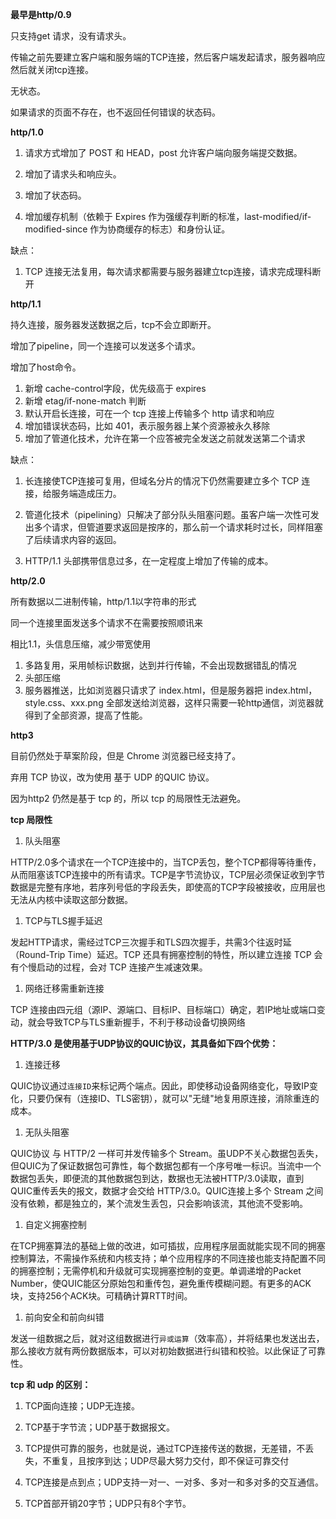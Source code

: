 **最早是http/0.9**

只支持get 请求，没有请求头。

传输之前先要建立客户端和服务端的TCP连接，然后客户端发起请求，服务器响应然后就关闭tcp连接。

无状态。

如果请求的页面不存在，也不返回任何错误的状态码。



**http/1.0**

1. 请求方式增加了 POST 和 HEAD，post 允许客户端向服务端提交数据。

2. 增加了请求头和响应头。

3. 增加了状态码。
4. 增加缓存机制（依赖于 Expires 作为强缓存判断的标准，last-modified/if-modified-since 作为协商缓存的标志）和身份认证。

缺点：

1. TCP 连接无法复用，每次请求都需要与服务器建立tcp连接，请求完成理科断开



**http/1.1**

持久连接，服务器发送数据之后，tcp不会立即断开。

增加了pipeline，同一个连接可以发送多个请求。

增加了host命令。

1. 新增 cache-control字段，优先级高于 expires
2. 新增 etag/if-none-match 判断
3. 默认开启长连接，可在一个 tcp 连接上传输多个 http 请求和响应
4. 增加错误状态码，比如 401，表示服务器上某个资源被永久移除
5. 增加了管道化技术，允许在第一个应答被完全发送之前就发送第二个请求

缺点：

1. 长连接使TCP连接可复用，但域名分片的情况下仍然需要建立多个 TCP 连接，给服务端造成压力。

2. 管道化技术（pipelining）只解决了部分队头阻塞问题。虽客户端一次性可发出多个请求，但管道要求返回是按序的，那么前一个请求耗时过长，同样阻塞了后续请求内容的返回。

3. HTTP/1.1 头部携带信息过多，在一定程度上增加了传输的成本。



**http/2.0**

所有数据以二进制传输，http/1.1以字符串的形式

同一个连接里面发送多个请求不在需要按照顺讯来

相比1.1，头信息压缩，减少带宽使用

1. 多路复用，采用帧标识数据，达到并行传输，不会出现数据错乱的情况
2. 头部压缩
3. 服务器推送，比如浏览器只请求了 index.html，但是服务器把 index.html，style.css、xxx.png 全部发送给浏览器，这样只需要一轮http通信，浏览器就得到了全部资源，提高了性能。



**http3**

目前仍然处于草案阶段，但是 Chrome 浏览器已经支持了。

弃用 TCP 协议，改为使用 基于 UDP 的QUIC 协议。

因为http2 仍然是基于 tcp 的，所以 tcp 的局限性无法避免。



**tcp 局限性**

1. 队头阻塞

HTTP/2.0多个请求在一个TCP连接中的，当TCP丢包，整个TCP都得等待重传，从而阻塞该TCP连接中的所有请求。TCP是字节流协议，TCP层必须保证收到字节数据是完整有序地，若序列号低的字段丢失，即使高的TCP字段被接收，应用层也无法从内核中读取这部分数据。

1. TCP与TLS握手延迟

发起HTTP请求，需经过TCP三次握手和TLS四次握手，共需3个往返时延（Round-Trip Time）延迟。TCP 还具有拥塞控制的特性，所以建立连接 TCP 会有个慢启动的过程，会对 TCP 连接产生减速效果。

1. 网络迁移需重新连接

TCP 连接由四元组（源IP、源端口、目标IP、目标端口）确定，若IP地址或端口变动，就会导致TCP与TLS重新握手，不利于移动设备切换网络



**HTTP/3.0 是使用基于UDP协议的QUIC协议，其具备如下四个优势：**

1. 连接迁移

QUIC协议通过`连接ID`来标记两个端点。因此，即使移动设备网络变化，导致IP变化，只要仍保有（连接ID、TLS密钥），就可以"无缝"地复用原连接，消除重连的成本。

1. 无队头阻塞

QUIC协议 与 HTTP/2 一样可并发传输多个 Stream。虽UDP不关心数据包丢失，但QUIC为了保证数据包可靠性，每个数据包都有一个序号唯一标识。当流中一个数据包丢失，即便流的其他数据包到达，数据也无法被HTTP/3.0读取，直到QUIC重传丢失的报文，数据才会交给 HTTP/3.0。QUIC连接上多个 Stream 之间没有依赖，都是独立的，某个流发生丢包，只会影响该流，其他流不受影响。

1. 自定义拥塞控制

在TCP拥塞算法的基础上做的改进，如可插拔，应用程序层面就能实现不同的拥塞控制算法，不需操作系统和内核支持；单个应用程序的不同连接也能支持配置不同的拥塞控制；无需停机和升级就可实现拥塞控制的变更。单调递增的Packet Number，使QUIC能区分原始包和重传包，避免重传模糊问题。有更多的ACK块，支持256个ACK块。可精确计算RTT时间。

1. 前向安全和前向纠错

发送一组数据之后，就对这组数据进行`异或运算`（效率高），并将结果也发送出去，那么接收方就有两份数据版本，可以对初始数据进行纠错和校验。以此保证了可靠性。



**tcp 和 udp 的区别：**

1. TCP面向连接；UDP无连接。

2. TCP基于字节流；UDP基于数据报文。

3. TCP提供可靠的服务，也就是说，通过TCP连接传送的数据，无差错，不丢失，不重复，且按序到达；UDP尽最大努力交付，即不保证可靠交付

4. TCP连接是点到点；UDP支持一对一、一对多、多对一和多对多的交互通信。

5. TCP首部开销20字节；UDP只有8个字节。

